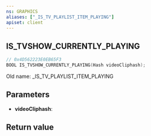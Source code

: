 ```yaml
---
ns: GRAPHICS
aliases: ["_IS_TV_PLAYLIST_ITEM_PLAYING"]
apiset: client
---
```

## IS_TVSHOW_CURRENTLY_PLAYING

```c
// 0x4D562223E0EB65F3
BOOL IS_TVSHOW_CURRENTLY_PLAYING(Hash videoCliphash);
```

Old name: _IS_TV_PLAYLIST_ITEM_PLAYING

## Parameters
* **videoCliphash**:

## Return value

